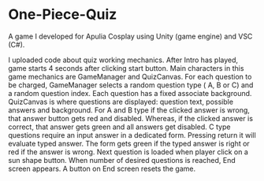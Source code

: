 # One-Piece-Quiz
A game I developed for Apulia Cosplay using Unity (game engine) and VSC (C#).



I uploaded code about quiz working mechanics.
After Intro has played, game starts 4 seconds after clicking start button.
Main characters in this game mechanics are GameManager and QuizCanvas. 
For each question to be charged, GameManager selects a random question type ( A, B or C)
and a random question index. Each question has a fixed associate background.
QuizCanvas is where questions are displayed: question text, possible answers and background.
For A and B type if the clicked answer is wrong, that answer button gets red and disabled.
Whereas, if the clicked answer is correct, that answer gets green and all answers get disabled.
C type questions require an input answer in a dedicated form. Pressing return it will evaluate typed answer.
The form gets green if the typed answer is right or red if the answer is wrong.
Next question is loaded when player click on a sun shape button.
When number of desired questions is reached, End screen appears.
A button on End screen resets the game.
